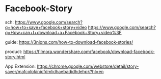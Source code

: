 # Facebook-Story
sch:
https://www.google.com/search?q=how+to+save+facebook+story+video
https://www.google.com/search?q=How+can+I+download+a+Facebook+Story+video%3F

guide:
https://3nions.com/how-to-download-facebook-stories/

product:
https://filmora.wondershare.com/facebook/download-facebook-story.html

App.Extension:
https://chrome.google.com/webstore/detail/story-saver/mafcolokinicfdmlidhaebadidhdehpk?hl=en
